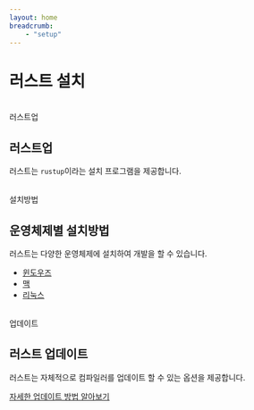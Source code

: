```yaml
---
layout: home
breadcrumb:
    - "setup"
---
```


# 러스트 설치

<br>
<jiny-book-mark>러스트업</jiny-book-mark>

## 러스트업
러스트는 `rustup`이라는 설치 프로그램을 제공합니다.

<br>
<jiny-book-mark>설치방법</jiny-book-mark>

## 운영체제별 설치방법
러스트는 다양한 운영체제에 설치하여 개발을 할 수 있습니다.

* [윈도우즈](windows)
* [맥](mac)
* [리눅스](linux)

<br>
<jiny-book-mark>업데이트</jiny-book-mark>

## 러스트 업데이트
러스트는 자체적으로 컴파일러를 업데이트 할 수 있는 옵션을 제공합니다.

[자세한 업데이트 방법 알아보기](update)

